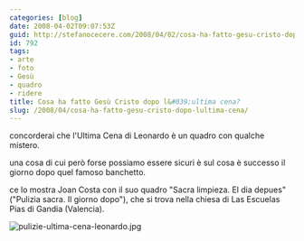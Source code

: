 ```yaml
---
categories: [blog]
date: 2008-04-02T09:07:53Z
guid: http://stefanocecere.com/2008/04/02/cosa-ha-fatto-gesu-cristo-dopo-lultima-cena/
id: 792
tags:
- arte
- foto
- Gesù
- quadro
- ridere
title: Cosa ha fatto Gesù Cristo dopo l&#039;ultima cena?
slug: /2008/04/cosa-ha-fatto-gesu-cristo-dopo-lultima-cena/
---
```


concorderai che l'Ultima Cena di Leonardo è un quadro con qualche mistero.
  
una cosa di cui però forse possiamo essere sicuri è sul cosa è successo il giorno dopo quel famoso banchetto.
  
ce lo mostra Joan Costa con il suo quadro "Sacra limpieza. El dia depues" ("Pulizia sacra. Il giorno dopo"), che si trova nella chiesa di Las Escuelas Pias di Gandia (Valencia).

![pulizie-ultima-cena-leonardo.jpg](http://stefanocecere.com/wp-content/uploads/sites/3/2008/04/pulizie-ultima-cena-leonardo.jpg)